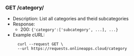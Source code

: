 ### GET /category/
- Description: List all categories and theid subcategories 
- Response: 
    - 200: `{'category':['subcategory', ...], ...}` 
- Example cURL:
  ```
    curl --request GET \
    --url https://requests.onlineapps.cloud/category
